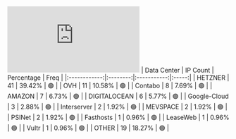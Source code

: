 ![Diagramm](https://github.com/obajay/StateSync-snapshots/blob/main/Projects/Kyve/1/README.md)
| Data Center | IP Count | Percentage | Freq |
|:------------:|:--------:|:-----------:|:-----:|
| HETZNER | 41 | 39.42% | 🟢 |
| OVH | 11 | 10.58% | 🟢 |
| Contabo | 8 | 7.69% | 🟢 |
| AMAZON | 7 | 6.73% | 🟢 |
| DIGITALOCEAN | 6 | 5.77% | 🟢 |
| Google-Cloud | 3 | 2.88% | 🟢 |
| Interserver | 2 | 1.92% | 🟢 |
| MEVSPACE | 2 | 1.92% | 🟢 |
| PSINet | 2 | 1.92% | 🟢 |
| Fasthosts | 1 | 0.96% | 🟢 |
| LeaseWeb | 1 | 0.96% | 🟢 |
| Vultr | 1 | 0.96% | 🟢 |
| OTHER | 19 | 18.27% | 🟢 |